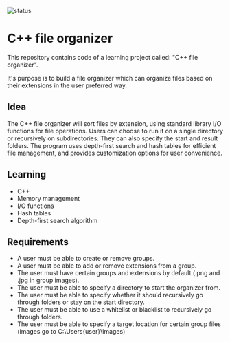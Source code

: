 ![status](https://badgen.net/static/status/planned/grey/)

# C++ file organizer

This repository contains code of a learning project called: "C++ file organizer".

It's purpose is to build a file organizer which can organize files based on their extensions in the user preferred way.

## Idea

The C++ file organizer will sort files by extension, using standard library I/O functions for file operations. Users can choose to run it on a single directory or recursively on subdirectories. They can also specify the start and result folders. The program uses depth-first search and hash tables for efficient file management, and provides customization options for user convenience.

## Learning

- C++
- Memory management
- I/O functions
- Hash tables
- Depth-first search algorithm

## Requirements

- A user must be able to create or remove groups.
- A user must be able to add or remove extensions from a group.
- The user must have certain groups and extensions by default (.png and .jpg in group images).
- The user must be able to specify a directory to start the organizer from.
- The user must be able to specify whether it should recursively go through folders or stay on the start directory.
- The user must be able to use a whitelist or blacklist to recursively go through folders.
- The user must be able to specify a target location for certain group files (images go to C:\Users\{user}\images)
